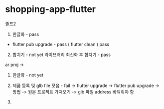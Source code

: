 # shopping-app-flutter
졸프2

1. 한글화 - pass
  + flutter pub upgrade - pass ( flutter clean ) pass
  

2. 합치기 - not yet
라이브러리 최신화 후 합치기 - pass


ar proj -> 
1. 한글화 - not yet

2. 제품 등록 및 glb file 모음 - fail -> flutter upgrade -> flutter pub upgrade ->
     방법 -> 원본 프로젝트 가져오기 -> glb 파일 address 바꿔줘야 함
   
4. 
